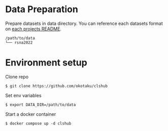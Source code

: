 # Data Preparation

Prepare datasets in data directory. You can reference each datasets format on [each projects README](../../configs/projects).

```
/path/to/data
└── rsna2022
```

# Environment setup

Clone repo

```
$ git clone https://github.com/okotaku/clshub
```

Set env variables

```
$ export DATA_DIR=/path/to/data
```

Start a docker container

```
$ docker compose up -d clshub
```
